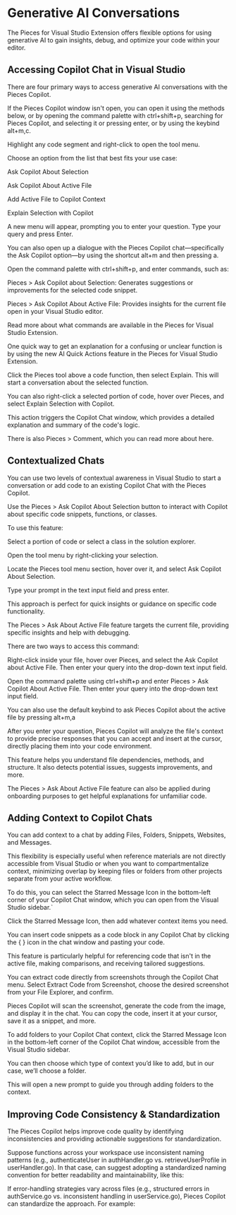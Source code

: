 # Generative AI Conversations

The Pieces for Visual Studio Extension offers flexible options for using generative AI to gain insights, debug, and optimize your code within your editor.

## Accessing Copilot Chat in Visual Studio

There are four primary ways to access generative AI conversations with the Pieces Copilot.

If the Pieces Copilot window isn't open, you can open it using the methods below, or by opening the command palette with ctrl+shift+p, searching for Pieces Copilot, and selecting it or pressing enter, or by using the keybind alt+m,c.

Highlight any code segment and right-click to open the tool menu.

Choose an option from the list that best fits your use case:

Ask Copilot About Selection

Ask Copilot About Active File

Add Active File to Copilot Context

Explain Selection with Copilot

A new menu will appear, prompting you to enter your question. Type your query and press Enter.



You can also open up a dialogue with the Pieces Copilot chat—specifically the Ask Copilot option—by using the shortcut alt+m and then pressing a.



Open the command palette with ctrl+shift+p, and enter commands, such as:

Pieces > Ask Copilot about Selection: Generates suggestions or improvements for the selected code snippet.

Pieces > Ask Copilot About Active File: Provides insights for the current file open in your Visual Studio editor.



Read more about what commands are available in the Pieces for Visual Studio Extension.

One quick way to get an explanation for a confusing or unclear function is by using the new AI Quick Actions feature in the Pieces for Visual Studio Extension.

Click the Pieces tool above a code function, then select Explain. This will start a conversation about the selected function.

You can also right-click a selected portion of code, hover over Pieces, and select Explain Selection with Copilot.

This action triggers the Copilot Chat window, which provides a detailed explanation and summary of the code's logic.



There is also Pieces > Comment, which you can read more about here.

## Contextualized Chats

You can use two levels of contextual awareness in Visual Studio to start a conversation or add code to an existing Copilot Chat with the Pieces Copilot.

Use the Pieces > Ask Copilot About Selection button to interact with Copilot about specific code snippets, functions, or classes.

To use this feature:

Select a portion of code or select a class in the solution explorer.

Open the tool menu by right-clicking your selection.

Locate the Pieces tool menu section, hover over it, and select Ask Copilot About Selection.

Type your prompt in the text input field and press enter.

This approach is perfect for quick insights or guidance on specific code functionality.



The Pieces > Ask About Active File feature targets the current file, providing specific insights and help with debugging.

There are two ways to access this command:

Right-click inside your file, hover over Pieces, and select the Ask Copilot about Active File. Then enter your query into the drop-down text input field.

Open the command palette using ctrl+shift+p and enter Pieces > Ask Copilot About Active File. Then enter your query into the drop-down text input field.

You can also use the default keybind to ask Pieces Copilot about the active file by pressing alt+m,a

After you enter your question, Pieces Copilot will analyze the file's context to provide precise responses that you can accept and insert at the cursor, directly placing them into your code environment.



This feature helps you understand file dependencies, methods, and structure. It also detects potential issues, suggests improvements, and more.

The Pieces > Ask About Active File feature can also be applied during onboarding purposes to get helpful explanations for unfamiliar code.

## Adding Context to Copilot Chats

You can add context to a chat by adding Files, Folders, Snippets, Websites, and Messages.

This flexibility is especially useful when reference materials are not directly accessible from Visual Studio or when you want to compartmentalize context, minimizing overlap by keeping files or folders from other projects separate from your active workflow.

To do this, you can select the Starred Message Icon in the bottom-left corner of your Copilot Chat window, which you can open from the Visual Studio sidebar.`

Click the Starred Message Icon, then add whatever context items you need.



You can insert code snippets as a code block in any Copilot Chat by clicking the { } icon in the chat window and pasting your code.

This feature is particularly helpful for referencing code that isn't in the active file, making comparisons, and receiving tailored suggestions.



You can extract code directly from screenshots through the Copilot Chat menu. Select Extract Code from Screenshot, choose the desired screenshot from your File Explorer, and confirm.

Pieces Copilot will scan the screenshot, generate the code from the image, and display it in the chat. You can copy the code, insert it at your cursor, save it as a snippet, and more.



To add folders to your Copilot Chat context, click the Starred Message Icon in the bottom-left corner of the Copilot Chat window, accessible from the Visual Studio sidebar.

You can then choose which type of context you’d like to add, but in our case, we’ll choose a folder.

This will open a new prompt to guide you through adding folders to the context.



## Improving Code Consistency & Standardization

The Pieces Copilot helps improve code quality by identifying inconsistencies and providing actionable suggestions for standardization.

Suppose functions across your workspace use inconsistent naming patterns (e.g., authenticateUser in authHandler.go vs. retrieveUserProfile in userHandler.go). In that case, can suggest adopting a standardized naming convention for better readability and maintainability, like this:

If error-handling strategies vary across files (e.g., structured errors in authService.go vs. inconsistent handling in userService.go), Pieces Copilot can standardize the approach. For example: